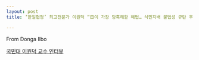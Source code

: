 ```yaml
---
layout: post
title: ‘한일협정’ 최고전문가 이원덕 “日이 가장 당혹해할 해법… 식민지배 불법성 규탄 후 배상 포기 선언”

---
```

From Donga Ilbo

[국민대 이원덕 교수 인터뷰](http://www.donga.com/news/Main/article/all/20190818/97002229/1)
